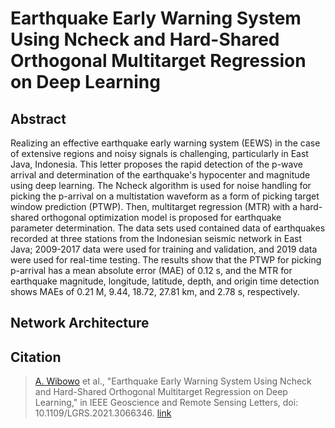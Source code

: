 # Earthquake Early Warning System Using Ncheck and Hard-Shared Orthogonal Multitarget Regression on Deep Learning

Abstract
--------
Realizing an effective earthquake early warning system (EEWS) in the case of extensive regions and noisy signals is challenging, particularly in East Java, Indonesia. This letter proposes the rapid detection of the p-wave arrival and determination of the earthquake's hypocenter and magnitude using deep learning. The Ncheck algorithm is used for noise handling for picking the p-arrival on a multistation waveform as a form of picking target window prediction (PTWP). Then, multitarget regression (MTR) with a hard-shared orthogonal optimization model is proposed for earthquake parameter determination. The data sets used contained data of earthquakes recorded at three stations from the Indonesian seismic network in East Java; 2009-2017 data were used for training and validation, and 2019 data were used for real-time testing. The results show that the PTWP for picking p-arrival has a mean absolute error (MAE) of 0.12 s, and the MTR for earthquake magnitude, longitude, latitude, depth, and origin time detection shows MAEs of 0.21 M, 9.44, 18.72, 27.81 km, and 2.78 s, respectively.

Network Architecture
--------


Citation
--------
> [A. Wibowo](https://scholar.google.com/citations?user=TLJvwCsAAAAJ&hl=id) et al., "Earthquake Early Warning System Using Ncheck and Hard-Shared Orthogonal Multitarget Regression on Deep Learning," in IEEE Geoscience and Remote Sensing Letters, doi: 10.1109/LGRS.2021.3066346.
[link](https://ieeexplore.ieee.org/stamp/stamp.jsp?tp=&arnumber=9383795&isnumber=4357975)
